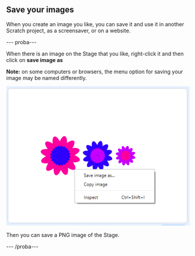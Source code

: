## Save your images

When you create an image you like, you can save it and use it in another Scratch project, as a screensaver, or on a website.

\--- proba\---

When there is an image on the Stage that you like, right-click it and then click on **save image as**

**Note:** on some computers or browsers, the menu option for saving your image may be named differently.

![captură de ecran](images/flower-save-stage.png)

Then you can save a PNG image of the Stage.

\--- /proba\---